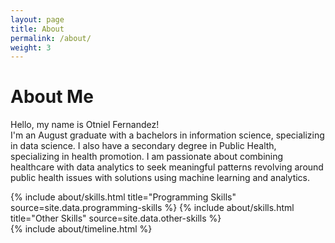 ```yaml
---
layout: page
title: About
permalink: /about/
weight: 3
---
```


# **About Me**


Hello, my name is Otniel Fernandez! <br>
I'm an August graduate with a bachelors in information science, specializing in data science. I also have a secondary degree in Public Health, specializing in health promotion. I am passionate about combining healthcare with data analytics to seek meaningful patterns revolving around public health issues with solutions using machine learning and analytics.

<div class="row">
{% include about/skills.html title="Programming Skills" source=site.data.programming-skills %}
{% include about/skills.html title="Other Skills" source=site.data.other-skills %}
</div>

<div class="row">
{% include about/timeline.html %}
</div>
